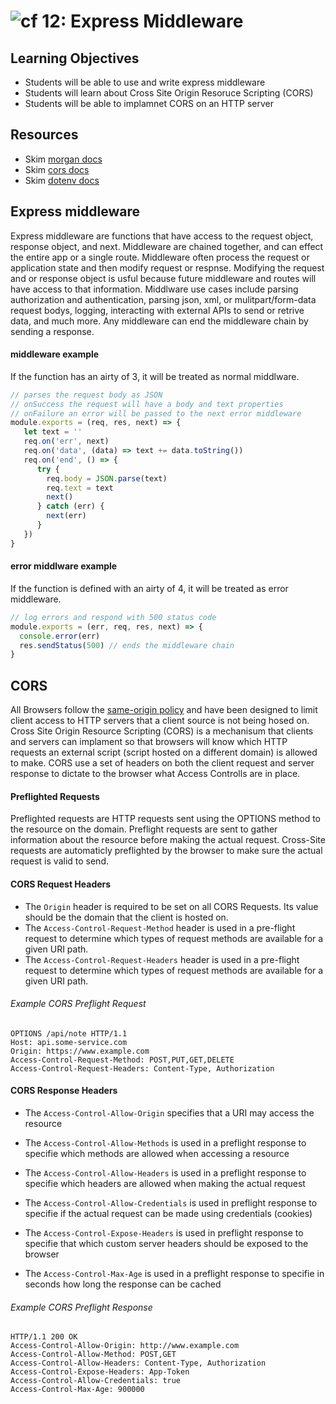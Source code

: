 ![cf](http://i.imgur.com/7v5ASc8.png) 12: Express Middleware
===

## Learning Objectives
* Students will be able to use and write express middleware
* Students will learn about Cross Site Origin Resoruce Scripting (CORS)
* Students will be able to implamnet CORS on an HTTP server

## Resources
* Skim [morgan docs](https://github.com/expressjs/morgan)
* Skim [cors docs](https://github.com/expressjs/cors)
* Skim [dotenv docs](https://github.com/motdotla/dotenv)

## Express middleware 
Express middleware are functions that have access to the request object, response object, and next. Middleware are chained together, and can effect the entire app or a single route. Middleware often process the request or application state and then modify request or respnse. Modifying the request and or response object is usful because future middleware and routes will have access to that information. Middlware use cases include parsing authorization and authentication, parsing json, xml, or mulitpart/form-data request bodys, logging, interacting with external APIs to send or retrive data, and much more. Any middleware can end the middleware chain by sending a response. 

#### middleware example 
If the function has an airty of 3, it will be treated as normal middlware.  
``` javascript
// parses the request body as JSON 
// onSuccess the request will have a body and text properties
// onFailure an error will be passed to the next error middleware
module.exports = (req, res, next) => {
   let text = ''
   req.on('err', next)
   req.on('data', (data) => text += data.toString())
   req.on('end', () => {
      try {
        req.body = JSON.parse(text)
        req.text = text
        next()
      } catch (err) {
        next(err)
      }
   })
}
```

#### error middlware example 
If the function is defined with an airty of 4, it will be treated as error middleware.  
``` javascript
// log errors and respond with 500 status code
module.exports = (err, req, res, next) => {
  console.error(err)
  res.sendStatus(500) // ends the middleware chain
}
```

## CORS
All Browsers follow the [same-origin policy](https://en.wikipedia.org/wiki/Same-origin_policy) and have been designed to limit client access to HTTP servers that a client source is not being hosed on. Cross Site Origin Resource Scripting (CORS) is a mechanisum that clients and servers can implament so that browsers will know which HTTP requests an external script (script hosted on a different domain) is allowed to make. CORS use a set of headers on both the client request and server response to dictate to the browser what Access Controlls are in place. 

#### Preflighted Requests
Preflighted requests are HTTP requests sent using the OPTIONS method to the resource on the domain. Preflight requests are sent to gather information about the resource before making the actual request. Cross-Site requests are automaticly preflighted by the browser to make sure the actual request is valid to send.

#### CORS Request Headers
* The `Origin` header is required to be set on all CORS Requests. Its value should be the domain that the client is hosted on. 
* The `Access-Control-Request-Method` header is used in a pre-flight request to determine which types of request methods are available for a given URI path. 
* The `Access-Control-Request-Headers` header is used in a pre-flight request to determine which types of request methods are available for a given URI path. 

###### Example CORS Preflight Request
```
OPTIONS /api/note HTTP/1.1
Host: api.some-service.com
Origin: https://www.example.com
Access-Control-Request-Method: POST,PUT,GET,DELETE
Access-Control-Request-Headers: Content-Type, Authorization
```

#### CORS Response Headers
* The `Access-Control-Allow-Origin` specifies that a URI may access the resource
* The `Access-Control-Allow-Methods` is used in a preflight response to specifie which methods are allowed when accessing a resource
* The `Access-Control-Allow-Headers` is used in a preflight response to specifie which headers are allowed when making the actual request

* The `Access-Control-Allow-Credentials` is used in preflight response to specifie if the actual request can be made using credentials (cookies)
* The `Access-Control-Expose-Headers` is used in preflight response to specifie that which custom server headers should be exposed to the browser
* The `Access-Control-Max-Age` is used in a preflight response to specifie in seconds how long the response can be cached

###### Example CORS Preflight Response
```
HTTP/1.1 200 OK
Access-Control-Allow-Origin: http://www.example.com
Access-Control-Allow-Method: POST,GET
Access-Control-Allow-Headers: Content-Type, Authorization
Access-Control-Expose-Headers: App-Token
Access-Control-Allow-Credentials: true
Access-Control-Max-Age: 900000
```

 
